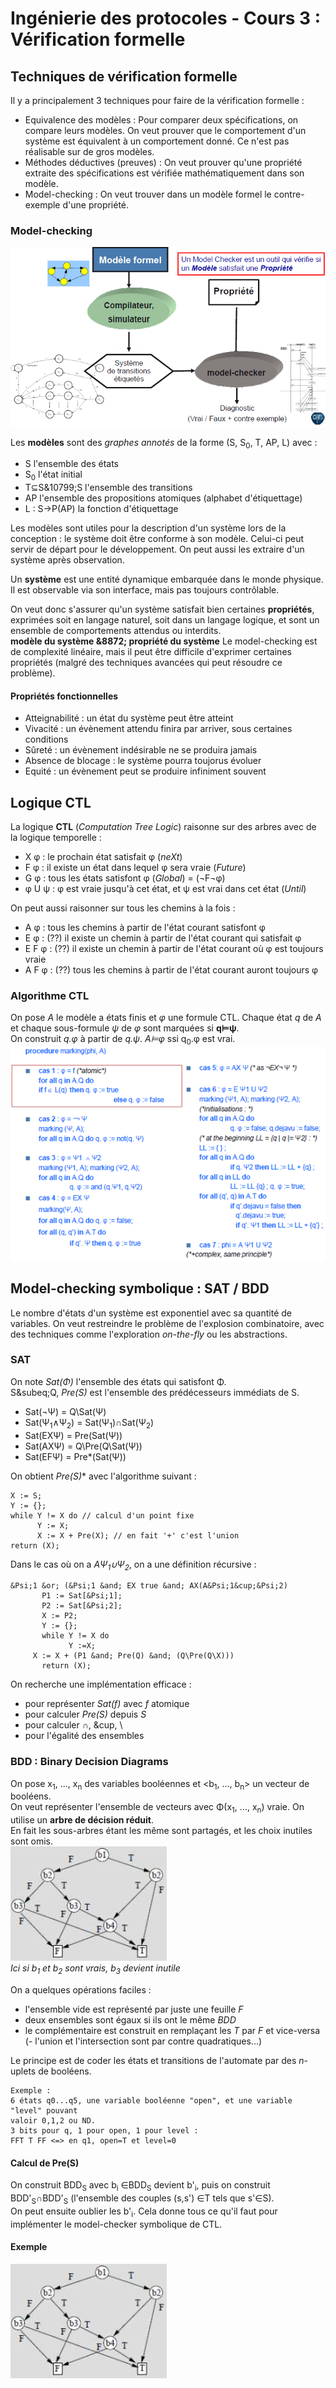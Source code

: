 # Ingénierie des protocoles - Cours 3 : Vérification formelle 

## Techniques de vérification formelle

Il y a principalement 3 techniques pour faire de la vérification formelle : 

- Equivalence des modèles : Pour comparer deux spécifications, on compare leurs 
modèles. On veut prouver que le comportement d'un système est équivalent à un 
comportement donné. Ce n'est pas réalisable sur de gros modèles.  
- Méthodes déductives (preuves) : On veut prouver qu'une propriété extraite des 
spécifications est vérifiée mathématiquement dans son modèle. 
- Model-checking : On veut trouver dans un modèle formel le contre-exemple 
d'une propriété. 

### Model-checking

![schéma p8](3_01.png) 

Les **modèles** sont des *graphes annotés* de la forme (S, S<sub>0</sub>, 
T, AP, L) avec : 

- S l'ensemble des états
- S<sub>0</sub> l'état initial
- T&sube;S&10799;S l'ensemble des transitions
- AP l'ensemble des propositions atomiques (alphabet d'étiquettage)
- L : S&rarr;P(AP) la fonction d'étiquettage

Les modèles sont utiles pour la description d'un système lors de la 
conception : le système doit être conforme à son modèle. Celui-ci peut servir 
de départ pour le développement. On peut aussi les extraire d'un système après 
observation.  
  
Un **système** est une entité dynamique embarquée dans le monde physique. Il 
est observable via son interface, mais pas toujours contrôlable.  
  
On veut donc s'assurer qu'un système satisfait bien certaines **propriétés**, 
exprimées soit en langage naturel, soit dans un langage logique, et sont un 
ensemble de comportements attendus ou interdits.  
**modèle du système &8872; propriété du système**
Le model-checking est de complexité linéaire, mais il peut être difficile d'exprimer 
certaines propriétés (malgré des techniques avancées qui peut résoudre ce 
problème). 


#### Propriétés fonctionnelles 

- Atteignabilité : un état du système peut être atteint
- Vivacité : un évènement attendu finira par arriver, sous certaines conditions
- Sûreté : un évènement indésirable ne se produira jamais
- Absence de blocage : le système pourra toujorus évoluer
- Equité : un évènement peut se produire infiniment souvent

## Logique CTL 

La logique **CTL** (*Computation Tree Logic*) raisonne sur des arbres avec de la 
logique temporelle : 

- X &phi; : le prochain état satisfait &phi; (*neXt*)
- F &phi; : il existe un état dans lequel &phi; sera vraie (*Future*)
- G &phi; : tous les états satisfont &phi; (*Global*) = (&not;F&not;&phi;)
- &phi; U &psi; : &phi; est vraie jusqu'à cet état, et &psi; est vrai dans cet état 
(*Until*)

On peut aussi raisonner sur tous les chemins à la fois : 

- A &phi; : tous les chemins à partir de l'état courant satisfont &phi;
- E &phi; : (??) il existe un chemin à partir de l'état courant qui satisfait &phi;
- E F &phi; : (??) il existe un chemin à partir de l'état courant où &phi; est 
toujours vraie
- A F &phi; : (??) tous les chemins à partir de l'état courant auront toujours &phi;

### Algorithme CTL 

On pose *A* le modèle a états finis et *&phi;* une formule CTL. Chaque état *q* 
de *A* et chaque sous-formule *&psi;* de *&phi;* sont marquées si 
**q&#8872;&psi;**.  
On construit *q.&phi;* à partir de *q.&psi;*. *A&#8872;&phi;* ssi 
q<sub>0</sub>.&phi; est vrai.  
![schéma p31](3_02.png)

## Model-checking symbolique : SAT / BDD

Le nombre d'états d'un système est exponentiel avec sa quantité de variables. 
On veut restreindre le problème de l'explosion combinatoire, avec des techniques 
comme l'exploration *on-the-fly* ou les abstractions. 

### SAT

On note *Sat(&Phi;)* l'ensemble des états qui satisfont &Phi;.  
S&subeq;Q, *Pre(S)* est l'ensemble des prédécesseurs immédiats de S.  

- Sat(&not;&Psi;) = Q\Sat(&Psi;)
- Sat(&Psi;<sub>1</sub>&and;&Psi;<sub>2</sub>) 
= Sat(&Psi;<sub>1</sub>)&cap;Sat(&Psi;<sub>2</sub>)
- Sat(EX&Psi;) = Pre(Sat(&Psi;))
- Sat(AX&Psi;) = Q\Pre(Q\Sat(&Psi;))
- Sat(EF&Psi;) = Pre*(Sat(&Psi;))

On obtient **Pre*(S)** avec l'algorithme suivant : 
```
X := S;
Y := {};
while Y != X do // calcul d'un point fixe
      Y := X;
      X := X + Pre(X); // en fait '+' c'est l'union
return (X);
```

Dans le cas où on a *A&Psi;<sub>1</sub>&cup;&Psi;<sub>2</sub>*, on a une 
définition récursive :  
```
&Psi;1 &or; (&Psi;1 &and; EX true &and; AX(A&Psi;1&cup;&Psi;2)
       P1 := Sat[&Psi;1];
       P2 := Sat[&Psi;2];
       X := P2;
       Y := {};
       while Y != X do
             Y :=X;
  	 X := X + (P1 &and; Pre(Q) &and; (Q\Pre(Q\X)))
       return (X);
``` 

On recherche une implémentation efficace : 

- pour représenter *Sat(f)* avec *f* atomique
- pour calculer *Pre(S)* depuis *S*
- pour calculer &cap;, &cup, \
- pour l'égalité des ensembles

### BDD : Binary Decision Diagrams

On pose x<sub>1</sub>, ..., x<sub>n</sub> des variables booléennes et 
\<b<sub>1</sub>, ..., b<sub>n</sub>> un vecteur de booléens.  
On veut représenter l'ensemble de vecteurs avec &Phi;(x<sub>1</sub>, ..., 
x<sub>n</sub>) vraie. On utilise un **arbre de décision réduit**.  
En fait les sous-arbres étant les même sont partagés, et les choix inutiles sont 
omis.  
![schéma p40](3_03.png)  
*Ici si b<sub>1</sub> et b<sub>2</sub> sont vrais, b<sub>3</sub> devient 
inutile*
  
On a quelques opérations faciles : 

- l'ensemble vide est représenté par juste une feuille *F*
- deux ensembles sont égaux si ils ont le même *BDD*
- le complémentaire est construit en remplaçant les *T* par *F* et vice-versa
(- l'union et l'intersection sont par contre quadratiques...) 
  
Le principe est de coder les états et transitions de l'automate par des *n*-uplets 
de booléens. 
```
Exemple :  
6 états q0...q5, une variable booléenne "open", et une variable "level" pouvant 
valoir 0,1,2 ou ND.  
3 bits pour q, 1 pour open, 1 pour level : 
FFT T FF <=> en q1, open=T et level=0
``` 

#### Calcul de Pre(S) 

On construit BDD<sub>S</sub> avec b<sub>i</sub> &isin;BDD<sub>S</sub> 
devient b'<sub>i</sub>, puis on construit 
BDD'<sub>S</sub>&cap;BDD'<sub>S</sub> (l'ensemble des couples (s,s') 
&isin;T tels que s'&isin;S).  
On peut ensuite oublier les b'<sub>i</sub>. Cela donne tous ce qu'il faut pour 
implémenter le model-checker symbolique de CTL. 

#### Exemple 

![schéma p44](3_03.png)